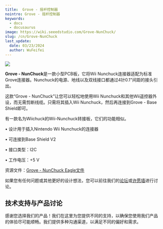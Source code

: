 ```yaml
---
title:  Grove - 摇杆控制器
nointro: Grove - 摇杆控制器
keywords:
  - docs
  - docusaurus
image: https://wiki.seeedstudio.com/Grove-NunChuck/
slug: /cn/Grove-NunChuck
last_update:
  date: 03/23/2024
  author: WuFeifei
---
```


![](https://files.seeedstudio.com/wiki/Grove-NunChuck/img/Nunchuck_01.jpg)

**Grove - NunChuck**是一款小型PCB板，它将Wii Nunchuck连接器适配为标准Grove连接器。Nunchuck的电源、地线以及双线接口都通过4针0.1"间距的接头引出。

这款“Grove - NunChuck”让您可以轻松地使用Wii Nunchuck和其他Wii遥控器外设，而无需剪断线缆。只需将其插入Wii Nunchuck，然后再连接到Grove - Base Shield即可。

有一款名为Wiichuck的Wii-Nunchuck转接板，它们的功能相似。

• 设计用于插入Nintendo Wii Nunchuck的连接器

• 可连接到Base Shield V2

• 接口类型：I2C

• 工作电压：+5 V

资源文件：[Grove - NunChuck Eagle文件](https://files.seeedstudio.com/wiki/Grove-NunChuck/res/Grove-NunChuck_Eagle_File.zip)

如果您有任何问题或其他更好的设计想法，您可以前往我们的[论坛](https://www.seeedstudio.com/forum)或[许愿墙](http://wish.seeedstudio.com/)进行讨论。

## 技术支持与产品讨论

感谢您选择我们的产品！我们在这里为您提供不同的支持，以确保您使用我们产品的体验尽可能顺畅。我们提供多种沟通渠道，以满足不同的偏好和需求。

<div class="button_tech_support_container">
<a href="https://forum.seeedstudio.com/" class="button_forum"></a> 
<a href="https://www.seeedstudio.com/contacts" class="button_email"></a>
</div>

<div class="button_tech_support_container">
<a href="https://discord.gg/eWkprNDMU7" class="button_discord"></a> 
<a href="https://github.com/Seeed-Studio/wiki-documents/discussions/69" class="button_discussion"></a>
</div>
